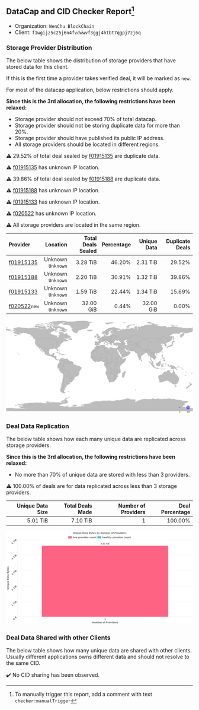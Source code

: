 ## DataCap and CID Checker Report[^1]
 - Organization: `WenChu BlockChain`
 - Client: `f1wgijz5c25j6n4fvdwwvf3ggj4htbt7qgpj7zj6q`
### Storage Provider Distribution
The below table shows the distribution of storage providers that have stored data for this client.

If this is the first time a provider takes verified deal, it will be marked as `new`.

For most of the datacap application, below restrictions should apply.

**Since this is the 3rd allocation, the following restrictions have been relaxed:**
 - Storage provider should not exceed 70% of total datacap.
 - Storage provider should not be storing duplicate data for more than 20%.
 - Storage provider should have published its public IP address.
 - All storage providers should be located in different regions.

⚠️ 29.52% of total deal sealed by [f01915135](https://filfox.info/en/address/f01915135) are duplicate data.

⚠️ [f01915135](https://filfox.info/en/address/f01915135) has unknown IP location.

⚠️ 39.86% of total deal sealed by [f01915188](https://filfox.info/en/address/f01915188) are duplicate data.

⚠️ [f01915188](https://filfox.info/en/address/f01915188) has unknown IP location.

⚠️ [f01915133](https://filfox.info/en/address/f01915133) has unknown IP location.

⚠️ [f020522](https://filfox.info/en/address/f020522) has unknown IP location.

⚠️ All storage providers are located in the same region.

| Provider                                                |              Location | Total Deals Sealed | Percentage | Unique Data | Duplicate Deals |
| :------------------------------------------------------ | --------------------: | -----------------: | ---------: | ----------: | --------------: |
| [f01915135](https://filfox.info/en/address/f01915135)   | Unknown<br/>`Unknown` |           3.28 TiB |     46.20% |    2.31 TiB |          29.52% |
| [f01915188](https://filfox.info/en/address/f01915188)   | Unknown<br/>`Unknown` |           2.20 TiB |     30.91% |    1.32 TiB |          39.86% |
| [f01915133](https://filfox.info/en/address/f01915133)   | Unknown<br/>`Unknown` |           1.59 TiB |     22.44% |    1.34 TiB |          15.69% |
| [f020522](https://filfox.info/en/address/f020522)`new`  | Unknown<br/>`Unknown` |          32.00 GiB |      0.44% |   32.00 GiB |           0.00% |

![Provider Distribution](https://raw.githubusercontent.com/data-preservation-programs/filplus-checker-assets/main/filecoin-project/filecoin-plus-large-datasets/issues/1213/1671681877617.png)
### Deal Data Replication
The below table shows how each many unique data are replicated across storage providers.

**Since this is the 3rd allocation, the following restrictions have been relaxed:**
- No more than 70% of unique data are stored with less than 3 providers.

⚠️ 100.00% of deals are for data replicated across less than 3 storage providers.

| Unique Data Size | Total Deals Made | Number of Providers | Deal Percentage |
| ---------------: | ---------------: | ------------------: | --------------: |
|         5.01 TiB |         7.10 TiB |                   1 |         100.00% |

![Replication Distribution](https://raw.githubusercontent.com/data-preservation-programs/filplus-checker-assets/main/filecoin-project/filecoin-plus-large-datasets/issues/1213/1671681878293.png)
### Deal Data Shared with other Clients
The below table shows how many unique data are shared with other clients.
Usually different applications owns different data and should not resolve to the same CID.

✔️ No CID sharing has been observed.

[^1]: To manually trigger this report, add a comment with text `checker:manualTrigger`
